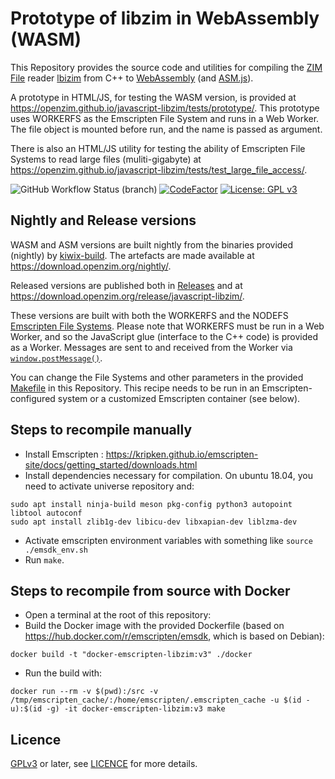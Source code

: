 # Prototype of libzim in WebAssembly (WASM)

This Repository provides the source code and utilities for compiling
the [ZIM File](https://wiki.openzim.org/wiki/ZIM_file_format) reader
[lbizim](https://wiki.openzim.org/wiki/Libzim) from C++ to
[WebAssembly](https://developer.mozilla.org/en-US/docs/WebAssembly)
(and
[ASM.js](https://developer.mozilla.org/en-US/docs/Games/Tools/asm.js)).

A prototype in HTML/JS, for testing the WASM version, is provided at
https://openzim.github.io/javascript-libzim/tests/prototype/. This
prototype uses WORKERFS as the Emscripten File System and runs in a
Web Worker. The file object is mounted before run, and the name is
passed as argument.

There is also an HTML/JS utility for testing the ability of Emscripten
File Systems to read large files (muliti-gigabyte) at
https://openzim.github.io/javascript-libzim/tests/test_large_file_access/.

![GitHub Workflow Status (branch)](https://img.shields.io/github/actions/workflow/status/openzim/javascript-libzim/build_libzim_wasm.yml?branch=main) [![CodeFactor](https://www.codefactor.io/repository/github/openzim/javascript-libzim/badge)](https://www.codefactor.io/repository/github/openzim/javascript-libzim)
[![License: GPL v3](https://img.shields.io/badge/License-GPLv3-blue.svg)](https://www.gnu.org/licenses/gpl-3.0)

## Nightly and Release versions

WASM and ASM versions are built nightly from the binaries provided (nightly) by [kiwix-build](https://github.com/kiwix/kiwix-build). The artefacts are made
available at https://download.openzim.org/nightly/.

Released versions are published both in [Releases](https://github.com/openzim/javascript-libzim/releases) and at https://download.openzim.org/release/javascript-libzim/.

These versions are built with both the WORKERFS and the NODEFS [Emscripten File Systems](https://emscripten.org/docs/api_reference/Filesystem-API.html).
Please note that WORKERFS must be run in a Web Worker, and so the JavaScript glue (interface to the C++ code) is provided as a Worker. Messages are sent
to and received from the Worker via [`window.postMessage()`](https://developer.mozilla.org/en-US/docs/Web/API/Window/postMessage).

You can change the File Systems and other parameters in the provided [Makefile](https://github.com/openzim/javascript-libzim/blob/main/Makefile) in this Repository.
This recipe needs to be run in an Emscripten-configured system or a customized Emscripten container (see below).

## Steps to recompile manually

* Install Emscripten : https://kripken.github.io/emscripten-site/docs/getting_started/downloads.html
* Install dependencies necessary for compilation. On ubuntu 18.04, you need to activate universe repository and:

```
sudo apt install ninja-build meson pkg-config python3 autopoint libtool autoconf
sudo apt install zlib1g-dev libicu-dev libxapian-dev liblzma-dev
```

* Activate emscripten environment variables with something like `source ./emsdk_env.sh`
* Run `make`.

## Steps to recompile from source with Docker

* Open a terminal at the root of this repository:
* Build the Docker image with the provided Dockerfile (based on https://hub.docker.com/r/emscripten/emsdk, which is based on Debian):

```
docker build -t "docker-emscripten-libzim:v3" ./docker
```

* Run the build with:

```
docker run --rm -v $(pwd):/src -v /tmp/emscripten_cache/:/home/emscripten/.emscripten_cache -u $(id -u):$(id -g) -it docker-emscripten-libzim:v3 make
```

## Licence

[GPLv3](https://www.gnu.org/licenses/gpl-3.0) or later, see
[LICENCE](LICENSE) for more details.
